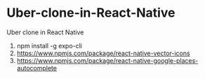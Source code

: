 # Uber-clone-in-React-Native
Uber clone in React Native


1) npm install -g expo-cli  
2) https://www.npmjs.com/package/react-native-vector-icons
3) https://www.npmjs.com/package/react-native-google-places-autocomplete
